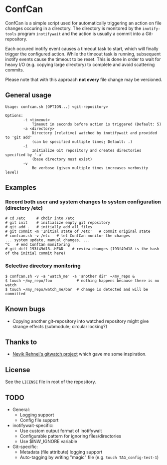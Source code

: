 # ConfCan

ConfCan is a simple script used for automatically triggering an action on file 
changes occuring in a directory. The directory is monitored by the `inotify-tools` 
program `inotifywait` and the action is usually a commit into a Git-repository.

Each occured inotify event causes a timeout task to start, which will finally 
trigger the configured action. While the timeout task is running, subsequent 
inotify events cause the timeout to be reset. This is done in order to wait for 
heavy I/O (e.g. copying large directory) to complete and avoid scattering commits.

Please note that with this approach **not every** file change may be versioned.


## General usage

    Usage: confcan.sh [OPTION...] <git-repository>
    
    Options:
            -t <timeout>
                Timeout in seconds before action is triggered (Default: 5)
            -a <directory>
                Directory (relative) watched by inotifywait and provided to 'git add'
                (can be specified multiple times; Default: .)
            -i
                Initialize Git repository and creates directories specified by '-a'
                (base directory must exist)
            -v
                Be verbose (given multiple times increases verbosity level)


## Examples

### Record both user and system changes to system configuration (directory /etc)

    # cd /etc     # chdir into /etc
    # git init    # initialize empty git repository
    # git add .   # initially add all files
    # git commit -m 'Initial state of /etc'   # commit original state
    # confcan.sh -v /etc   # let ConfCan monitor the changes
    ... system update, manual changes, ...
    ^C   # end ConfCan monitoring
    # git diff 193f49d18..HEAD    # review changes (193f49d18 is the hash of the initial commit here)

### Selective directory monitoring

    $ confcan.sh -v -a 'watch_me' -a 'another dir' ~/my_repo &
    $ touch ~/my_repo/foo           # nothing happens because there is no watch
    $ touch ~/my_repo/watch_me/bar  # change is detected and will be committed


## Known bugs

* Copying another git-repository into watched repository might give strange effects (submodule; circular locking?)


## Thanks to

* [Nevik Rehnel's gitwatch project](https://github.com/n3v1k/gitwatch) which gave me some inspiration.


## License

See the `LICENSE` file in root of the repository.


## TODO

* General:
  * Logging support
  * Config file support
* inotifywait-specific:
  * Use custom output format of inotifywait
  * Configurable pattern for ignoring files/directories
  * Use $INW_IGNORE variable
* Git-specific:
  * Metadata (file attribute) logging support
  * Auto-tagging by writing "magic" file (e.g. `touch TAG_config-test-1`)

